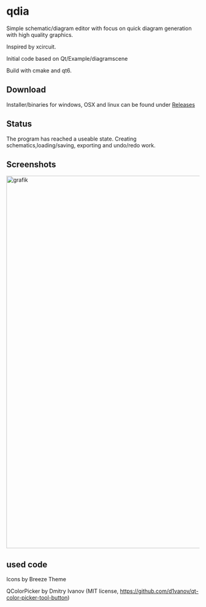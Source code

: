 # qdia
Simple schematic/diagram editor with focus on quick diagram generation with high quality graphics.

Inspired by xcircuit.

Initial code based on Qt/Example/diagramscene

Build with cmake and qt6.

## Download
Installer/binaries for windows, OSX and linux can be found under [Releases](https://github.com/sunderme/qdia/releases/)

## Status
The program has reached a useable state.
Creating schematics,loading/saving, exporting and undo/redo work.

## Screenshots

<img width="971" alt="grafik" src="https://user-images.githubusercontent.com/14033169/172570257-8b48640e-bfbe-4250-be3a-0b231646e1b4.png">

## used code

Icons by Breeze Theme

QColorPicker by Dmitry Ivanov (MIT license, https://github.com/d1vanov/qt-color-picker-tool-button)



